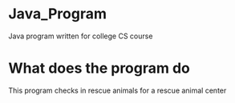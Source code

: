 # Java_Program
Java program written for college CS course

# What does the program do
This program checks in rescue animals for a rescue animal center
